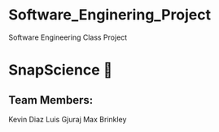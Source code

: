 # Software_Enginering_Project
Software Engineering Class Project

# SnapScience :pencil:

## Team Members:
Kevin Diaz
Luis Gjuraj
Max Brinkley

